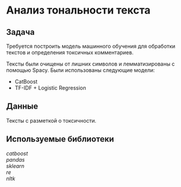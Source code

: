 # Анализ тональности текста

## Задача
Требуется построить модель машинного обучения для обработки текстов и определения токсичных комментариев.

Тексты были очищены от лишних символов и лемматизированы с помощью Spacy.
Были использованы следующие модели:
- CatBoost
- TF-IDF + Logistic Regression

 

## Данные  
Тексты с разметкой о токсичности.


## Используемые библиотеки
*catboost*  
*pandas*  
*sklearn*  
*re*  
*nltk*  
